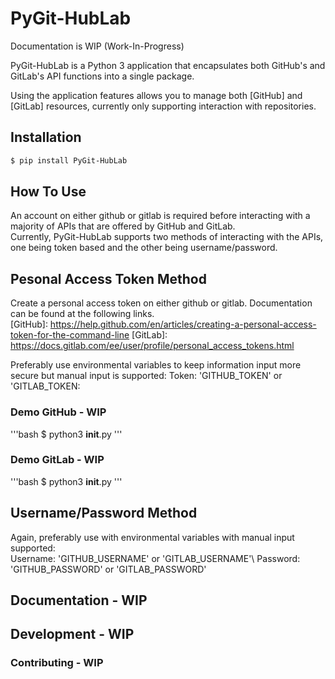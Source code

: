 # PyGit-HubLab
Documentation is WIP (Work-In-Progress)

PyGit-HubLab is a Python 3 application that encapsulates both GitHub's and GitLab's API functions into a single package.

[GitHub API v3]: https://developer.github.com/v3
[GitLab API v4]: https://docs.gitlab.com/ee/api/README.html

Using the application features allows you to manage both [GitHub] and [GitLab] resources, currently only supporting interaction with repositories.

## Installation

```bash
$ pip install PyGit-HubLab
```

## How To Use
An account on either github or gitlab is required before interacting with a majority of APIs that are offered by GitHub and GitLab.\
Currently, PyGit-HubLab supports two methods of interacting with the APIs, one being token based and the other being username/password.

## Pesonal Access Token Method
Create a personal access token on either github or gitlab. Documentation can be found at the following links.\
[GitHub]: https://help.github.com/en/articles/creating-a-personal-access-token-for-the-command-line
[GitLab]: https://docs.gitlab.com/ee/user/profile/personal_access_tokens.html

Preferably use environmental variables to keep information input more secure but manual input is supported:
Token: 'GITHUB_TOKEN' or 'GITLAB_TOKEN:

### Demo GitHub - WIP
'''bash
$ python3 __init__.py
'''

### Demo GitLab - WIP
'''bash
$ python3 __init__.py
'''

## Username/Password Method
Again, preferably use with environmental variables with manual input supported:\
Username: 'GITHUB_USERNAME' or 'GITLAB_USERNAME'\ 
Password: 'GITHUB_PASSWORD' or 'GITLAB_PASSWORD'

## Documentation - WIP

## Development - WIP

### Contributing - WIP

